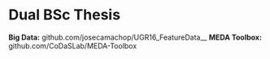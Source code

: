 # Dual BSc Thesis

**Big Data:** github.com/josecamachop/UGR16_FeatureData__
**MEDA Toolbox:** github.com/CoDaSLab/MEDA-Toolbox
